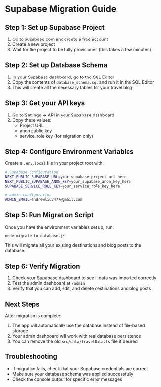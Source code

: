 # Supabase Migration Guide

## Step 1: Set up Supabase Project

1. Go to [supabase.com](https://supabase.com) and create a free account
2. Create a new project
3. Wait for the project to be fully provisioned (this takes a few minutes)

## Step 2: Set up Database Schema

1. In your Supabase dashboard, go to the SQL Editor
2. Copy the contents of `database_schema.sql` and run it in the SQL Editor
3. This will create all the necessary tables for your travel blog

## Step 3: Get your API keys

1. Go to Settings → API in your Supabase dashboard
2. Copy these values:
   - Project URL
   - anon public key
   - service_role key (for migration only)

## Step 4: Configure Environment Variables

Create a `.env.local` file in your project root with:

```bash
# Supabase Configuration
NEXT_PUBLIC_SUPABASE_URL=your_supabase_project_url_here
NEXT_PUBLIC_SUPABASE_ANON_KEY=your_supabase_anon_key_here
SUPABASE_SERVICE_ROLE_KEY=your_service_role_key_here

# Admin Configuration
ADMIN_EMAIL=andrewliu3477@gmail.com
```

## Step 5: Run Migration Script

Once you have the environment variables set up, run:

```bash
node migrate-to-database.js
```

This will migrate all your existing destinations and blog posts to the database.

## Step 6: Verify Migration

1. Check your Supabase dashboard to see if data was imported correctly
2. Test the admin dashboard at `/admin`
3. Verify that you can add, edit, and delete destinations and blog posts

## Next Steps

After migration is complete:
1. The app will automatically use the database instead of file-based storage
2. Your admin dashboard will work with real database persistence
3. You can remove the old `src/data/travelData.ts` file if desired

## Troubleshooting

- If migration fails, check that your Supabase credentials are correct
- Make sure your database schema was applied successfully
- Check the console output for specific error messages
